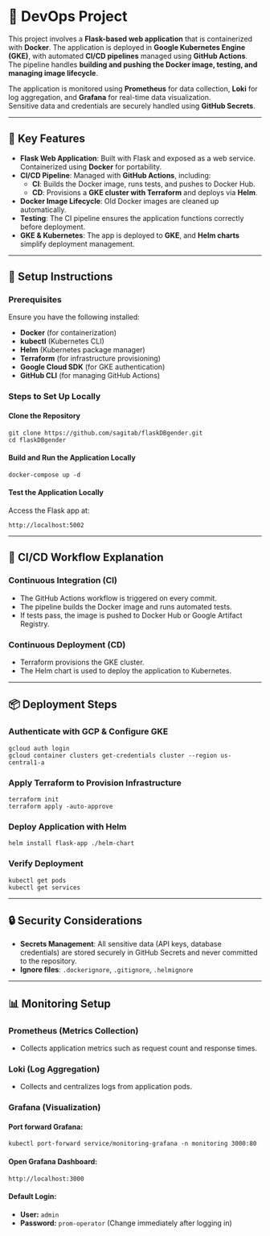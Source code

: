 # 🚀 DevOps Project

This project involves a **Flask-based web application** that is containerized with **Docker**. The application is deployed in **Google Kubernetes Engine (GKE)**, with automated **CI/CD pipelines** managed using **GitHub Actions**. The pipeline handles **building and pushing the Docker image, testing, and managing image lifecycle**.

The application is monitored using **Prometheus** for data collection, **Loki** for log aggregation, and **Grafana** for real-time data visualization.  
Sensitive data and credentials are securely handled using **GitHub Secrets**.

---

## 🔹 Key Features

- **Flask Web Application**: Built with Flask and exposed as a web service. Containerized using **Docker** for portability.
- **CI/CD Pipeline**: Managed with **GitHub Actions**, including:
  - **CI**: Builds the Docker image, runs tests, and pushes to Docker Hub.
  - **CD**: Provisions a **GKE cluster with Terraform** and deploys via **Helm**.
- **Docker Image Lifecycle**: Old Docker images are cleaned up automatically.
- **Testing**: The CI pipeline ensures the application functions correctly before deployment.
- **GKE & Kubernetes**: The app is deployed to **GKE**, and **Helm charts** simplify deployment management.

---

## 📌 Setup Instructions

### Prerequisites

Ensure you have the following installed:

- **Docker** (for containerization)
- **kubectl** (Kubernetes CLI)
- **Helm** (Kubernetes package manager)
- **Terraform** (for infrastructure provisioning)
- **Google Cloud SDK** (for GKE authentication)
- **GitHub CLI** (for managing GitHub Actions)

### Steps to Set Up Locally

#### Clone the Repository

```
git clone https://github.com/sagitab/flaskDBgender.git
cd flaskDBgender
```

#### Build and Run the Application Locally

```
docker-compose up -d
```

#### Test the Application Locally

Access the Flask app at:

```
http://localhost:5002
```

---

## 🚀 CI/CD Workflow Explanation

### Continuous Integration (CI)

- The GitHub Actions workflow is triggered on every commit.
- The pipeline builds the Docker image and runs automated tests.
- If tests pass, the image is pushed to Docker Hub or Google Artifact Registry.

### Continuous Deployment (CD)

- Terraform provisions the GKE cluster.
- The Helm chart is used to deploy the application to Kubernetes.

---

## 📦 Deployment Steps

### Authenticate with GCP & Configure GKE

```
gcloud auth login
gcloud container clusters get-credentials cluster --region us-central1-a
```

### Apply Terraform to Provision Infrastructure

```
terraform init
terraform apply -auto-approve
```

### Deploy Application with Helm

```
helm install flask-app ./helm-chart
```

### Verify Deployment

```
kubectl get pods
kubectl get services
```

---

## 🔒 Security Considerations

- **Secrets Management**: All sensitive data (API keys, database credentials) are stored securely in GitHub Secrets and never committed to the repository.
- **Ignore files**: `.dockerignore`, `.gitignore`, `.helmignore`

---

## 📊 Monitoring Setup

### Prometheus (Metrics Collection)

- Collects application metrics such as request count and response times.

### Loki (Log Aggregation)

- Collects and centralizes logs from application pods.

### Grafana (Visualization)

#### Port forward Grafana:

```
kubectl port-forward service/monitoring-grafana -n monitoring 3000:80
```

#### Open Grafana Dashboard:

```
http://localhost:3000
```

#### Default Login:

- **User:** `admin`
- **Password:** `prom-operator` (Change immediately after logging in)
